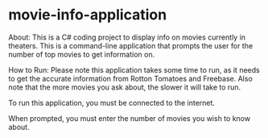 movie-info-application
======================

About:
This is a C# coding project to display info on movies currently in theaters. This is a command-line application that prompts the user for the number of top movies to get information on.

How to Run:
Please note this application takes some time to run, as it needs to get the accurate information from Rotton Tomatoes and Freebase. Also note that the more movies you ask about, the slower it will take to run.

To run this application, you must be connected to the internet.

When prompted, you must enter the number of movies you wish to know about.
